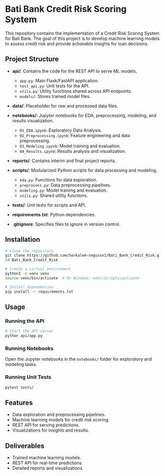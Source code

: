 # Bati Bank Credit Risk Scoring System

This repository contains the implementation of a Credit Risk Scoring System for Bati Bank. The goal of this project is to develop machine learning models to assess credit risk and provide actionable insights for loan decisions.

## Project Structure
- **api/**: Contains the code for the REST API to serve ML models.
  - `app.py`: Main Flask/FastAPI application.
  - `test_api.py`: Unit tests for the API.
  - `utils.py`: Utility functions shared across API endpoints.
  - `models/`: Stores trained model files.

- **data/**: Placeholder for raw and processed data files.

- **notebooks/**: Jupyter notebooks for EDA, preprocessing, modeling, and results visualization.
  - `01_EDA.ipynb`: Exploratory Data Analysis.
  - `02_Preprocessing.ipynb`: Feature engineering and data preprocessing.
  - `03_Modeling.ipynb`: Model training and evaluation.
  - `04_Results.ipynb`: Results analysis and visualization.

- **reports/**: Contains interim and final project reports.

- **scripts/**: Modularized Python scripts for data processing and modeling.
  - `eda.py`: Functions for data exploration.
  - `preprocess.py`: Data preprocessing pipelines.
  - `modeling.py`: Model training and evaluation.
  - `utils.py`: Shared utility functions.

- **tests/**: Unit tests for scripts and API.

- **requirements.txt**: Python dependencies.

- **.gitignore**: Specifies files to ignore in version control.

## Installation
```bash
# Clone the repository
git clone https://github.com/Serkalem-negusse1/Bati_Bank_Credit_Risk.git
cd Bati_Bank_Credit_Risk

# Create a virtual environment
python3 -m venv venv
source venv/bin/activate  # On Windows: venv\Scripts\activate

# Install dependencies
pip install -r requirements.txt
```

## Usage
### Running the API
```bash
# Start the API server
python api/app.py
```

### Running Notebooks
Open the Jupyter notebooks in the `notebooks/` folder for exploratory and modeling tasks.

### Running Unit Tests
```bash
pytest tests/
```

## Features
- Data exploration and preprocessing pipelines.
- Machine learning models for credit risk scoring.
- REST API for serving predictions.
- Visualizations for insights and results.

## Deliverables
- Trained machine learning models.
- REST API for real-time predictions.
- Detailed reports and visualizations.


